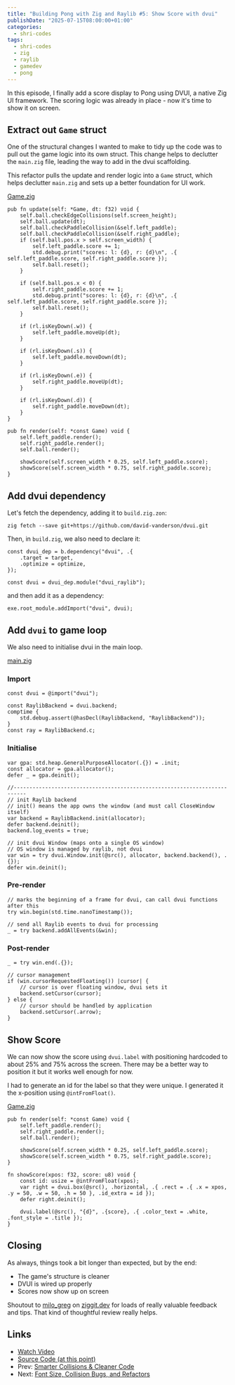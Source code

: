 ```yaml
---
title: "Building Pong with Zig and Raylib #5: Show Score with dvui"
publishDate: "2025-07-15T08:00:00+01:00"
categories:
  - shri-codes
tags:
  - shri-codes
  - zig
  - raylib
  - gamedev
  - pong
---
```


In this episode, I finally add a score display to Pong using DVUI, a native Zig
UI framework. The scoring logic was already in place - now it's time to show it
on screen.

## Extract out `Game` struct

One of the structural changes I wanted to make to tidy up the code was to pull
out the game logic into its own struct. This change helps to declutter the
`main.zig` file, leading the way to add in the dvui scaffolding.

This refactor pulls the update and render logic into a `Game` struct, which
helps declutter `main.zig` and sets up a better foundation for UI work.

[Game.zig](../../../../../games/pong/src/Game.zig)

```zig
pub fn update(self: *Game, dt: f32) void {
    self.ball.checkEdgeCollisions(self.screen_height);
    self.ball.update(dt);
    self.ball.checkPaddleCollision(&self.left_paddle);
    self.ball.checkPaddleCollision(&self.right_paddle);
    if (self.ball.pos.x > self.screen_width) {
        self.left_paddle.score += 1;
        std.debug.print("scores: l: {d}, r: {d}\n", .{ self.left_paddle.score, self.right_paddle.score });
        self.ball.reset();
    }

    if (self.ball.pos.x < 0) {
        self.right_paddle.score += 1;
        std.debug.print("scores: l: {d}, r: {d}\n", .{ self.left_paddle.score, self.right_paddle.score });
        self.ball.reset();
    }

    if (rl.isKeyDown(.w)) {
        self.left_paddle.moveUp(dt);
    }

    if (rl.isKeyDown(.s)) {
        self.left_paddle.moveDown(dt);
    }

    if (rl.isKeyDown(.e)) {
        self.right_paddle.moveUp(dt);
    }

    if (rl.isKeyDown(.d)) {
        self.right_paddle.moveDown(dt);
    }
}

pub fn render(self: *const Game) void {
    self.left_paddle.render();
    self.right_paddle.render();
    self.ball.render();

    showScore(self.screen_width * 0.25, self.left_paddle.score);
    showScore(self.screen_width * 0.75, self.right_paddle.score);
}

```

## Add dvui dependency

Let's fetch the dependency, adding it to `build.zig.zon`:

`zig fetch --save git+https://github.com/david-vanderson/dvui.git`

Then, in `build.zig`, we also need to declare it:

```zig
const dvui_dep = b.dependency("dvui", .{
    .target = target,
    .optimize = optimize,
});

const dvui = dvui_dep.module("dvui_raylib");
```

and then add it as a dependency:

```zig
exe.root_module.addImport("dvui", dvui);
```

## Add `dvui` to game loop

We also need to initialise dvui in the main loop.

[main.zig](../../../../../games/pong/src/main.zig)

### Import

```zig
const dvui = @import("dvui");

const RaylibBackend = dvui.backend;
comptime {
    std.debug.assert(@hasDecl(RaylibBackend, "RaylibBackend"));
}
const ray = RaylibBackend.c;
```

### Initialise

```zig
var gpa: std.heap.GeneralPurposeAllocator(.{}) = .init;
const allocator = gpa.allocator();
defer _ = gpa.deinit();

//--------------------------------------------------------------------------
// init Raylib backend
// init() means the app owns the window (and must call CloseWindow itself)
var backend = RaylibBackend.init(allocator);
defer backend.deinit();
backend.log_events = true;

// init dvui Window (maps onto a single OS window)
// OS window is managed by raylib, not dvui
var win = try dvui.Window.init(@src(), allocator, backend.backend(), .{});
defer win.deinit();
```

### Pre-render

```zig
// marks the beginning of a frame for dvui, can call dvui functions after this
try win.begin(std.time.nanoTimestamp());

// send all Raylib events to dvui for processing
_ = try backend.addAllEvents(&win);
```

### Post-render

```zig
_ = try win.end(.{});

// cursor management
if (win.cursorRequestedFloating()) |cursor| {
    // cursor is over floating window, dvui sets it
    backend.setCursor(cursor);
} else {
    // cursor should be handled by application
    backend.setCursor(.arrow);
}
```

## Show Score

We can now show the score using `dvui.label` with positioning hardcoded to about
25% and 75% across the screen. There may be a better way to position it but it
works well enough for now.

I had to generate an id for the label so that they were unique. I generated it
the x-position using `@intFromFloat()`.

[Game.zig](../../../../../games/pong/src/Game.zig)

```zig
pub fn render(self: *const Game) void {
    self.left_paddle.render();
    self.right_paddle.render();
    self.ball.render();

    showScore(self.screen_width * 0.25, self.left_paddle.score);
    showScore(self.screen_width * 0.75, self.right_paddle.score);
}

fn showScore(xpos: f32, score: u8) void {
    const id: usize = @intFromFloat(xpos);
    var right = dvui.box(@src(), .horizontal, .{ .rect = .{ .x = xpos, .y = 50, .w = 50, .h = 50 }, .id_extra = id });
    defer right.deinit();

    dvui.label(@src(), "{d}", .{score}, .{ .color_text = .white, .font_style = .title });
}
```

## Closing

As always, things took a bit longer than expected, but by the end:

- The game's structure is cleaner
- DVUI is wired up properly
- Scores now show up on screen

Shoutout to [milo_greg](https://ziggit.dev/u/milogreg/summary) on
[ziggit.dev](https://ziggit.dev/) for loads of really valuable feedback and
tips. That kind of thoughtful review really helps.

## Links

- [Watch Video](../../../youtube/shri-codes/pong/pong-5.md)
- [Source Code (at this point)](../../../../games/pong/)
- Prev: [Smarter Collisions & Cleaner Code](./4-refactor.md)
- Next: [Font Size, Collision Bugs, and Refactors](./6-refactor.md)
